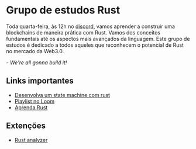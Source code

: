 # Grupo de estudos Rust

Toda quarta-feira, às 12h no [discord](https://discord.com/events/898706705779687435/1217505322642706683), vamos aprender a construir uma blockchains de maneira prática com Rust.
Vamos dos conceitos fundamentais até os aspectos mais avançados da linguagem. Este grupo de estudos é dedicado a todos aqueles que reconhecem o potencial de Rust no mercado da Web3.0.

_- We're all gonna build it!_
 
## Links importantes

* [Desenvolva um state machine com rust](https://github.com/w3b3d3v/rust-state-machine)
* [Playlist no Loom](https://www.loom.com/share/folder/ae95a87c4df04b4485296243637af107)
* [Aprenda Rust](https://doc.rust-lang.org/rust-by-example/index.html)

## Extenções

* [Rust analyzer](https://marketplace.visualstudio.com/items?itemName=rust-lang.rust-analyzer)
